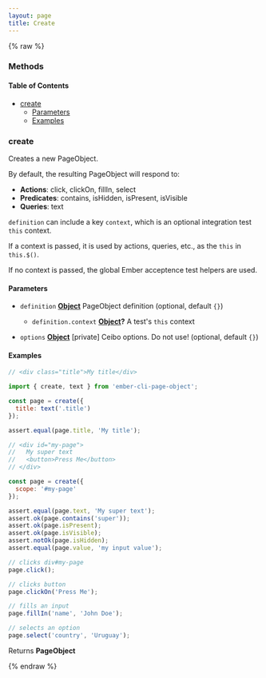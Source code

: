 ```yaml
---
layout: page
title: Create
---
```


{% raw %}
### Methods


<!-- Generated by documentation.js. Update this documentation by updating the source code. -->

#### Table of Contents

*   [create][1]
    *   [Parameters][2]
    *   [Examples][3]

### create

Creates a new PageObject.

By default, the resulting PageObject will respond to:

*   **Actions**: click, clickOn, fillIn, select
*   **Predicates**: contains, isHidden, isPresent, isVisible
*   **Queries**: text

`definition` can include a key `context`, which is an
optional integration test `this` context.

If a context is passed, it is used by actions, queries, etc.,
as the `this` in `this.$()`.

If no context is passed, the global Ember acceptence test
helpers are used.

#### Parameters

*   `definition` **[Object][4]** PageObject definition (optional, default `{}`)

    *   `definition.context` **[Object][4]?** A test's `this` context
*   `options` **[Object][4]** \[private] Ceibo options. Do not use! (optional, default `{}`)

#### Examples

```javascript
// <div class="title">My title</div>

import { create, text } from 'ember-cli-page-object';

const page = create({
  title: text('.title')
});

assert.equal(page.title, 'My title');
```

```javascript
// <div id="my-page">
//   My super text
//   <button>Press Me</button>
// </div>

const page = create({
  scope: '#my-page'
});

assert.equal(page.text, 'My super text');
assert.ok(page.contains('super'));
assert.ok(page.isPresent);
assert.ok(page.isVisible);
assert.notOk(page.isHidden);
assert.equal(page.value, 'my input value');

// clicks div#my-page
page.click();

// clicks button
page.clickOn('Press Me');

// fills an input
page.fillIn('name', 'John Doe');

// selects an option
page.select('country', 'Uruguay');
```

Returns **PageObject**&#x20;

[1]: #create

[2]: #parameters

[3]: #examples

[4]: https://developer.mozilla.org/docs/Web/JavaScript/Reference/Global_Objects/Object
{% endraw %}